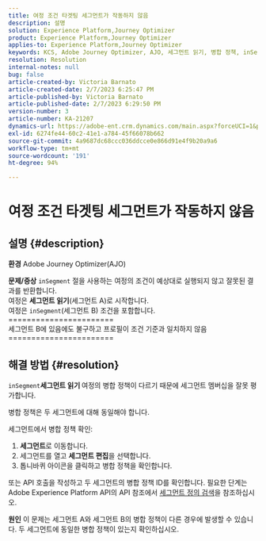 ```yaml
---
title: 여정 조건 타겟팅 세그먼트가 작동하지 않음
description: 설명
solution: Experience Platform,Journey Optimizer
product: Experience Platform,Journey Optimizer
applies-to: Experience Platform,Journey Optimizer
keywords: KCS, Adobe Journey Optimizer, AJO, 세그먼트 읽기, 병합 정책, inSegment 절
resolution: Resolution
internal-notes: null
bug: false
article-created-by: Victoria Barnato
article-created-date: 2/7/2023 6:25:47 PM
article-published-by: Victoria Barnato
article-published-date: 2/7/2023 6:29:50 PM
version-number: 3
article-number: KA-21207
dynamics-url: https://adobe-ent.crm.dynamics.com/main.aspx?forceUCI=1&pagetype=entityrecord&etn=knowledgearticle&id=b8c3cbd1-14a7-ed11-aad1-6045bd0065f9
exl-id: 6274fe44-60c2-41e1-a784-45f66078b662
source-git-commit: 4a9687dc68ccc036ddcce0e866d91e4f9b20a9a6
workflow-type: tm+mt
source-wordcount: '191'
ht-degree: 94%

---
```


# 여정 조건 타겟팅 세그먼트가 작동하지 않음

## 설명 {#description}

<b>환경</b>
Adobe Journey Optimizer(AJO)



<b>문제/증상</b>
`inSegment` 절을 사용하는 여정의 조건이 예상대로 실행되지 않고 잘못된 결과를 반환합니다.
<br>여정은 <b>세그먼트 읽기</b>(세그먼트 A)로 시작합니다.
<br>여정은 `inSegment`(세그먼트 B) 조건을 포함합니다.
<br>=======================
<br>세그먼트 B에 있음에도 불구하고 프로필이 조건 기준과 일치하지 않음
<br>=======================

## 해결 방법 {#resolution}


`inSegment`<b>세그먼트 읽기 </b>여정의 병합 정책이 다르기 때문에 세그먼트 멤버십을 잘못 평가합니다.

병합 정책은 두 세그먼트에 대해 동일해야 합니다.

세그먼트에서 병합 정책 확인:

1. <b>세그먼트</b>로 이동합니다.
2. 세그먼트를 열고 <b>세그먼트 편집</b>을 선택합니다.
3. 톱니바퀴 아이콘을 클릭하고 병합 정책을 확인합니다.


또는 API 호출을 작성하고 두 세그먼트의 병합 정책 ID를 확인합니다. 필요한 단계는 Adobe Experience Platform API의 API 참조에서 [세그먼트 정의 검색](https://developer.adobe.com/experience-platform-apis/references/segmentation/#tag/Segment-definitions/operation/retrieveSegmentDefinitionById)을 참조하십시오.



<b>원인</b>
이 문제는 세그먼트 A와 세그먼트 B의 병합 정책이 다른 경우에 발생할 수 있습니다. 두 세그먼트에 동일한 병합 정책이 있는지 확인하십시오.

